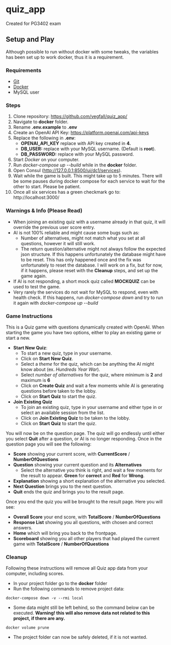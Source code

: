 # quiz_app
Created for PG3402 exam

## Setup and Play
Although possible to run without docker with some tweaks, the variables has been set up to work docker, 
thus it is a requirement.
### Requirements
- [Git](https://git-scm.com/downloads)
- [Docker](https://docs.docker.com/get-started/get-docker/)
- MySQL user

### Steps
1. Clone repository: https://github.com/vegfall/quiz_app/
2. Navigate to **docker** folder.
3. Rename **.env.example** to **.env**
4. Create an OpenAI API Key: https://platform.openai.com/api-keys
5. Replace the following in **.env**:
    - **OPENAI_API_KEY** replace with API key created in **4.**
    - **DB_USER:** replace with your MySQL username. (Default is **root**).
    - **DB_PASSWORD:** replace with your MySQL password.
6. Start *Docker* on your computer.
7. Run *docker-compose up --build* while in the **docker** folder.
8. Open Consul (http://127.0.0.1:8500/ui/dc1/services).
9. Wait while the game is built. This might take up to 5 minutes. 
There will be some pauses during docker compose for each service to wait for the other to start. Please be patient.
10. Once all six services has a green checkmark go to: http://localhost:3000/

### Warnings & Info (Please Read)
- When joining an existing quiz with a username already in that quiz, it will override the previous user score entry.
- AI is not 100% reliable and might cause some bugs such as:
  - Number of alternatives, might not match what you set at all questions, however it will still work.
  - The return question/alternative might not always follow the expected json structure. If this happens unfortunately 
  the database might have to be reset. This has only happened once and the fix was unfortunately to reset the database.
  I will work on a fix, but for now, if it happens, please reset with the **Cleanup** steps, and set up the game again.
- If AI is not responding, a short mock quiz called **MOCKQUIZ** can be used to test the game.
- Very rarely the services do not wait for MySQL to respond, even with health check. If this happens,
  run *docker-compose down* and try to run it again with *docker-compose up --build*

### Game Instructions
This is a Quiz game with questions dynamically created with OpenAI. 
When starting the game you have two options, either to play an existing game or start a new.
- **Start New Quiz**: 
  - To start a new quiz, type in your username.
  - Click on **Start New Quiz**. 
  - Select a *theme* for the quiz, which can be anything the AI might know about (ex. *Hundreds Year War*). 
  - Select *number of alternatives* for the quiz, where minimum is **2** and maximum is **6**
  - Click on **Create Quiz** and wait a few moments while AI is generating questions before taken to the lobby.
  - Click on **Start Quiz** to start the quiz.
- **Join Existing Quiz**
  - To join an existing quiz, type in your username and either type in or select an available session from the list.
  - Click on **Join Existing Quiz** to be taken to the lobby.
  - Click on **Start Quiz** to start the quiz.

You will now be on the question page. The quiz will go endlessly until either you select **Quit** after a question,
or AI is no longer responding. Once in the question page you will see the following:
- **Score** showing your current score, with **CurrentScore** / **NumberOfQuestions**
- **Question** showing your current question and its **Alternatives**
  - Select the alternative you think is right, and wait a few moments for the result to appear. 
  **Green** for **correct** and **Red** for **Wrong**.
- **Explanation** showing a short explanation of the alternative you selected.
- **Next Question** brings you to the next question.
- **Quit** ends the quiz and brings you to the result page.

Once you end the quiz you will be brought to the result page. Here you will see:
- **Overall Score** your end score, with **TotalScore** / **NumberOfQuestions**
- **Response List** showing you all questions, with chosen and correct answers.
- **Home** which will bring you back to the frontpage.
- **Scoreboard** showing you all other players that had played the current game with 
**TotalScore** / **NumberOfQuestions**

### Cleanup
Following these instructions will remove all Quiz app data from your computer, including scores. 
- In your project folder go to the **docker** folder
- Run the following commands to remove project data:
```shell
docker-compose down -v --rmi local
```
- Some data might still be left behind, so the command below can be executed. 
**Warning! this will also remove data not related to this project, if there are any.**
```shell
docker volume prune
```
- The project folder can now be safely deleted, if it is not wanted.